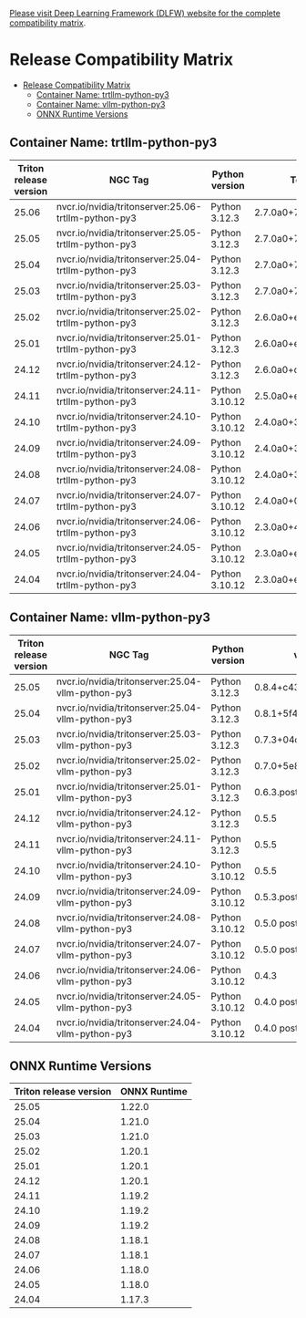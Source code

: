 <!--
# Copyright (c) 2024-2025, NVIDIA CORPORATION. All rights reserved.
#
# Redistribution and use in source and binary forms, with or without
# modification, are permitted provided that the following conditions
# are met:
#  * Redistributions of source code must retain the above copyright
#    notice, this list of conditions and the following disclaimer.
#  * Redistributions in binary form must reproduce the above copyright
#    notice, this list of conditions and the following disclaimer in the
#    documentation and/or other materials provided with the distribution.
#  * Neither the name of NVIDIA CORPORATION nor the names of its
#    contributors may be used to endorse or promote products derived
#    from this software without specific prior written permission.
#
# THIS SOFTWARE IS PROVIDED BY THE COPYRIGHT HOLDERS ``AS IS'' AND ANY
# EXPRESS OR IMPLIED WARRANTIES, INCLUDING, BUT NOT LIMITED TO, THE
# IMPLIED WARRANTIES OF MERCHANTABILITY AND FITNESS FOR A PARTICULAR
# PURPOSE ARE DISCLAIMED.  IN NO EVENT SHALL THE COPYRIGHT OWNER OR
# CONTRIBUTORS BE LIABLE FOR ANY DIRECT, INDIRECT, INCIDENTAL, SPECIAL,
# EXEMPLARY, OR CONSEQUENTIAL DAMAGES (INCLUDING, BUT NOT LIMITED TO,
# PROCUREMENT OF SUBSTITUTE GOODS OR SERVICES; LOSS OF USE, DATA, OR
# PROFITS; OR BUSINESS INTERRUPTION) HOWEVER CAUSED AND ON ANY THEORY
# OF LIABILITY, WHETHER IN CONTRACT, STRICT LIABILITY, OR TORT
# (INCLUDING NEGLIGENCE OR OTHERWISE) ARISING IN ANY WAY OUT OF THE USE
# OF THIS SOFTWARE, EVEN IF ADVISED OF THE POSSIBILITY OF SUCH DAMAGE.
-->

[Please visit Deep Learning Framework (DLFW) website for the complete compatibility matrix](https://docs.nvidia.com/deeplearning/frameworks/support-matrix/index.html).

# Release Compatibility Matrix
- [Release Compatibility Matrix](#release-compatibility-matrix)
  - [Container Name: trtllm-python-py3](#container-name-trtllm-python-py3)
  - [Container Name: vllm-python-py3](#container-name-vllm-python-py3)
  - [ONNX Runtime Versions](#onnx-runtime-versions)

## Container Name: trtllm-python-py3

| Triton release version	 | NGC Tag	 | Python version	 | Torch version | TensorRT version | TensorRT-LLM version | CUDA version | CUDA Driver version | Size |
| --- | ---  | --- | --- | --- | --- | --- | --- | --- |
| 25.06 | nvcr.io/nvidia/tritonserver:25.06-trtllm-python-py3 | Python 3.12.3  | 2.7.0a0+79aa17489c.nv25.4 | 10.10.0.31 | 0.20.0 | 12.9.0.036 | 575.51.03 | 18.3G |
| 25.05 | nvcr.io/nvidia/tritonserver:25.05-trtllm-python-py3 | Python 3.12.3  | 2.7.0a0+7c8ec84dab.nv25.3 | 10.9.0.34 | 0.19.0 | 12.8.1.012 | 570.124.06 | 17G |
| 25.04 | nvcr.io/nvidia/tritonserver:25.04-trtllm-python-py3 | Python 3.12.3  | 2.7.0a0+7c8ec84dab.nv25.3 | 10.9.0.34 | 0.18.2 | 12.8.1.012 | 570.124.06 | 17G |
| 25.03 | nvcr.io/nvidia/tritonserver:25.03-trtllm-python-py3 | Python 3.12.3  | 2.7.0a0+7c8ec84dab.nv25.3 | 10.9.0.34 | 0.18.0 | 12.8.1.012 | 570.124.06 | 28G |
| 25.02 | nvcr.io/nvidia/tritonserver:25.02-trtllm-python-py3 | Python 3.12.3 | 2.6.0a0+ecf3bae40a.nv25.1 | 10.8.0.43 | 0.17.0.post1 | 12.8.0.038 | 570.86.10 | 28G |
| 25.01 | nvcr.io/nvidia/tritonserver:25.01-trtllm-python-py3 | Python 3.12.3  | 2.6.0a0+ecf3bae40a.nv25.1 | 10.8.0.43 | 0.17.0 | 12.8.0.038 | 570.86.10 | 30G |
| 24.12 | nvcr.io/nvidia/tritonserver:24.12-trtllm-python-py3 | Python 3.12.3  | 2.6.0a0+df5bbc09d1.nv24.11 | 10.7.0 | 0.16.0 | 12.6.3 | 560.35.05 | 22G |
| 24.11 | nvcr.io/nvidia/tritonserver:24.11-trtllm-python-py3 | Python 3.10.12  | 2.5.0a0+e000cf0ad9.nv24.10 | 10.6.0 | 0.15.0 | 12.6.3 | 555.42.06 | 24.8G |
| 24.10 | nvcr.io/nvidia/tritonserver:24.10-trtllm-python-py3 | Python 3.10.12  | 2.4.0a0+3bcc3cddb5.nv24.7 | 10.4.0 | 0.14.0 | 12.5.1.007 | 555.42.06 | 23.3G |
| 24.09 | nvcr.io/nvidia/tritonserver:24.09-trtllm-python-py3 | Python 3.10.12  | 2.4.0a0+3bcc3cddb5.nv24.7 | 10.4.0 | 0.13.0 | 12.5.1.007 | 555.42.06 | 21G |
| 24.08 | nvcr.io/nvidia/tritonserver:24.08-trtllm-python-py3 | Python 3.10.12 | 2.4.0a0+3bcc3cddb5.nv24.7 | 10.3.0 | 0.12.0 | 12.5.1.007 | 555.42.06 | 21G |
| 24.07 | nvcr.io/nvidia/tritonserver:24.07-trtllm-python-py3 | Python 3.10.12 | 2.4.0a0+07cecf4168.nv24.5 | 10.1.0 | 0.11.0 | 12.4.1.003 | 550.54.15 | 23G |
| 24.06 | nvcr.io/nvidia/tritonserver:24.06-trtllm-python-py3 | Python 3.10.12  | 2.3.0a0+40ec155e58.nv24.3 | 10.0.1 | 0.10.0 | 12.4.0.041 | 550.54.14 | 31G |
| 24.05 | nvcr.io/nvidia/tritonserver:24.05-trtllm-python-py3 | Python 3.10.12  | 2.3.0a0+ebedce2 | 10.0.1.6  | 0.9.0 |  12.3.2.001 | 545.23.08 | 34G |
| 24.04 | nvcr.io/nvidia/tritonserver:24.04-trtllm-python-py3 | Python 3.10.12  | 2.3.0a0+ebedce2 | 9.3.0.post12.dev1 | 0.9.0  | 12.3.2.001 | 545.23.08 | 34G |

## Container Name: vllm-python-py3

| Triton release version	 | NGC Tag	 | Python version	 | vLLM version | CUDA version | CUDA Driver version | Size |
| --- | --- | --- | --- | --- | --- | --- |
| 25.05 | nvcr.io/nvidia/tritonserver:25.04-vllm-python-py3 | Python 3.12.3  | 0.8.4+c4369543.nv25.5.cu129 | 12.9.0.043 | 575.51.03 | 10G |
| 25.04 | nvcr.io/nvidia/tritonserver:25.04-vllm-python-py3 | Python 3.12.3  | 0.8.1+5f4af9e0.nv25.4.cu129 | 12.9.0.036 | 575.51.02 | 10G |
| 25.03 | nvcr.io/nvidia/tritonserver:25.03-vllm-python-py3 | Python 3.12.3  | 0.7.3+04de634a.nv25.3.cu128 | 12.8.1.012 | 570.124.06 | 22G |
| 25.02 | nvcr.io/nvidia/tritonserver:25.02-vllm-python-py3 | Python 3.12.3  | 0.7.0+5e800e3d.nv25.2.cu128 | 12.8.0.038 | 570.86.10 | 22G |
| 25.01 | nvcr.io/nvidia/tritonserver:25.01-vllm-python-py3 | Python 3.12.3  | 0.6.3.post1 | 12.8.0.038 | 570.86.10 | 23G |
| 24.12 | nvcr.io/nvidia/tritonserver:24.12-vllm-python-py3 | Python 3.12.3 |  0.5.5 | 12.6.3.004 | 560.35.05 | 20G |
| 24.11 | nvcr.io/nvidia/tritonserver:24.11-vllm-python-py3 | Python 3.12.3 |  0.5.5 | 12.6.3.001 | 560.35.05 | 22.1G |
| 24.10 | nvcr.io/nvidia/tritonserver:24.10-vllm-python-py3 | Python 3.10.12 | 0.5.5 | 12.6.2.004 | 560.35.03 | 21G |
| 24.09 | nvcr.io/nvidia/tritonserver:24.09-vllm-python-py3 | Python 3.10.12 | 0.5.3.post1 | 12.6.1.006 | 560.35.03 | 19G |
| 24.08 | nvcr.io/nvidia/tritonserver:24.08-vllm-python-py3 | Python 3.10.12  | 0.5.0 post1 | 12.6.0.022 | 560.35.03 | 19G |
| 24.07 | nvcr.io/nvidia/tritonserver:24.07-vllm-python-py3 | Python 3.10.12  | 0.5.0 post1 | 12.5.1 | 555.42.06 | 19G |
| 24.06 | nvcr.io/nvidia/tritonserver:24.06-vllm-python-py3 | Python 3.10.12  | 0.4.3 | 12.5.0.23 | 555.42.02 | 18G |
| 24.05 | nvcr.io/nvidia/tritonserver:24.05-vllm-python-py3 | Python 3.10.12  | 0.4.0 post1 | 12.4.1 | 550.54.15 | 18G |
| 24.04 | nvcr.io/nvidia/tritonserver:24.04-vllm-python-py3 | Python 3.10.12  | 0.4.0 post1 | 12.4.1 | 550.54.15 | 17G |

## ONNX Runtime Versions

| Triton release version	 | ONNX Runtime	 |
| --- | --- |
| 25.05 | 1.22.0 |
| 25.04 | 1.21.0 |
| 25.03 | 1.21.0 |
| 25.02 | 1.20.1 |
| 25.01 | 1.20.1 |
| 24.12 | 1.20.1 |
| 24.11 | 1.19.2 |
| 24.10 | 1.19.2 |
| 24.09 | 1.19.2 |
| 24.08 | 1.18.1 |
| 24.07 | 1.18.1 |
| 24.06 | 1.18.0 |
| 24.05 | 1.18.0 |
| 24.04 | 1.17.3 |
